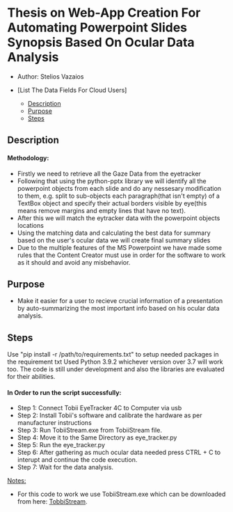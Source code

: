 # Thesis on Web-App Creation For Automating Powerpoint Slides Synopsis Based On Ocular Data Analysis

- Author: Stelios Vazaios

- [List The Data Fields For Cloud Users]
  - [Description](#description)
  - [Purpose](#purpose)
  - [Steps](#steps)

## Description

#### Methodology:
- Firstly we need to retrieve all the Gaze Data from the eyetracker
- Following that using the python-pptx library we will identify all the powerpoint objects from each slide and do any nessesary modification to them, e.g. split to sub-objects each paragraph(that isn't empty) of a TextBox object and specify their actual borders visible by eye(this means remove margins and empty lines that have no text).
- After this we will match the eytracker data with the powerpoint objects locations
- Using the matching data and calculating the best data for summary based on the user's ocular data we will create final summary slides 
 &nbsp;
- Due to the multiple features of the MS Powerpoint we have made some rules that the Content Creator must use in order for the software to work as it should and avoid any misbehavior.


## Purpose

- Make it easier for a user to recieve crucial information of a presentation by auto-summarizing the most important info based on his ocular data analysis.

## Steps

Use "pip install -r /path/to/requirements.txt" to setup needed packages in the requirement txt
Used Python 3.9.2 whichever version over 3.7 will work too.
The code is still under development and also the libraries are evaluated for their abilities.

#### In Order to run the script successfully:
- Step 1: Connect Tobii EyeTracker 4C to Computer via usb
- Step 2:	Install Tobii's software and calibrate the hardware as per manufacturer instructions
- Step 3:	Run TobiiStream.exe from TobiiStream file.
- Step 4: Move it to the Same Directory as eye_tracker.py
- Step 5:	Run the eye_tracker.py
- Step 6:	After gathering as much ocular data needed press CTRL + C to interupt and continue the code execution.
- Step 7:	Wait for the data analysis.

<ins>Notes:</ins>

- For this code to work we use TobiiStream.exe which can be downloaded from here: [TobbiStream](http://web.tecnico.ulisboa.pt/~augusto.esteves/GazeTrack/TobiiStream.zip).
